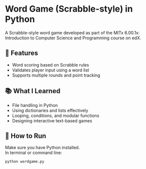 # Word Game (Scrabble-style) in Python

A Scrabble-style word game developed as part of the MITx 6.00.1x: Introduction to Computer Science and Programming course on edX.

## 📌 Features
- Word scoring based on Scrabble rules
- Validates player input using a word list
- Supports multiple rounds and point tracking

## 📚 What I Learned
- File handling in Python
- Using dictionaries and lists effectively
- Looping, conditions, and modular functions
- Designing interactive text-based games

## 🚀 How to Run
Make sure you have Python installed.  
In terminal or command line:

```bash
python wordgame.py
